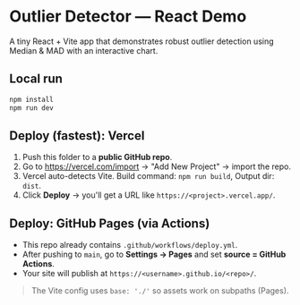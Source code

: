 # Outlier Detector — React Demo

A tiny React + Vite app that demonstrates robust outlier detection using Median & MAD with an interactive chart.

## Local run
```bash
npm install
npm run dev
```

## Deploy (fastest): Vercel
1) Push this folder to a **public GitHub repo**.
2) Go to https://vercel.com/import -> "Add New Project" -> import the repo.
3) Vercel auto-detects Vite. Build command: `npm run build`, Output dir: `dist`.
4) Click **Deploy** → you'll get a URL like `https://<project>.vercel.app/`.

## Deploy: GitHub Pages (via Actions)
- This repo already contains `.github/workflows/deploy.yml`.
- After pushing to `main`, go to **Settings → Pages** and set **source = GitHub Actions**.
- Your site will publish at `https://<username>.github.io/<repo>/`.

> The Vite config uses `base: './'` so assets work on subpaths (Pages).
